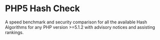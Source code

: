 PHP5 Hash Check
==========

A speed benchmark and security comparison for all the available Hash Algorithms for any PHP version >=5.1.2 with advisory notices and assisting rankings.
